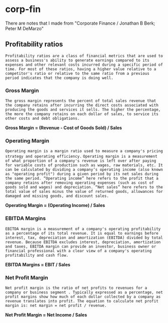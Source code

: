 # corp-fin
There are notes that I made from "Corporate Finance / Jonathan B Berk; Peter M DeMarzo"

## Profitability ratios

`Profitability ratios are a class of financial metrics that are used to assess a business's ability to generate earnings compared to its expenses and other relevant costs incurred during a specific period of time. For most of these ratios, having a higher value relative to a competitor's ratio or relative to the same ratio from a previous period indicates that the company is doing well.`

### Gross Margin
`The gross margin represents the percent of total sales revenue that the company retains after incurring the direct costs associated with producing the goods and services it sells. The higher the percentage, the more the company retains on each dollar of sales, to service its other costs and debt obligations.`

**Gross Margin = (Revenue - Cost of Goods Sold) / Sales**

### Operating Margin

`Operating margin is a margin ratio used to measure a company's pricing strategy and operating efficiency.`
`Operating margin is a measurement of what proportion of a company's revenue is left over after paying for variable costs of production such as wages, raw materials, etc. It can be calculated by dividing a company’s operating income (also known as "operating profit") during a given period by its net sales during the same period. “Operating income” here refers to the profit that a company retains after removing operating expenses (such as cost of goods sold and wages) and depreciation. “Net sales” here refers to the total value of sales minus the value of returned goods, allowances for damaged and missing goods, and discount sales.`

**Operating Margin = (Operating Income) / Sales**

### EBITDA Margins

`EBITDA margin is a measurement of a company's operating profitability as a percentage of its total revenue. It is equal to earnings before interest, tax, depreciation and amortization (EBITDA) divided by total revenue. Because EBITDA excludes interest, depreciation, amortization and taxes, EBITDA margin can provide an investor, business owner or financial professional with a clear view of a company's operating profitability and cash flow.`

**EBITDA Margins = EBIT / Sales**

### Net Profit Margin
`Net profit margin is the ratio of net profits to revenues for a company or business segment . Typically expressed as a percentage, net profit margins show how much of each dollar collected by a company as revenue translates into profit. The equation to calculate net profit margin is: net margin = net profit / revenue.`

**Net Profit Margin = Net Income / Sales**
